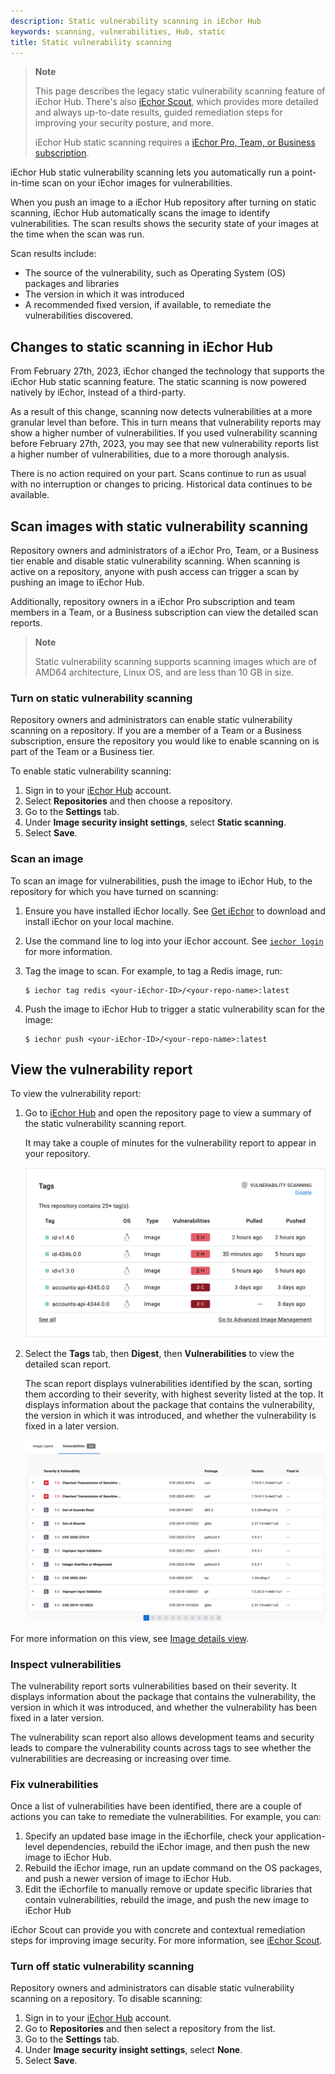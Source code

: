 ```yaml
---
description: Static vulnerability scanning in iEchor Hub
keywords: scanning, vulnerabilities, Hub, static
title: Static vulnerability scanning
---
```


> **Note**
>
> This page describes the legacy static vulnerability scanning feature of
> iEchor Hub. There's also [iEchor Scout](../scout/_index.md), which provides
> more detailed and always up-to-date results, guided remediation steps for
> improving your security posture, and more.
>
> iEchor Hub static scanning requires a [iEchor Pro, Team, or Business
> subscription](../subscription/index.md).

iEchor Hub static vulnerability scanning lets you automatically run a
point-in-time scan on your iEchor images for vulnerabilities.

When you push an image to a iEchor Hub repository after turning on static
scanning, iEchor Hub automatically scans the image to identify vulnerabilities.
The scan results shows the security state of your images at the time when the
scan was run.

Scan results include:

- The source of the vulnerability, such as Operating System (OS) packages and
  libraries
- The version in which it was introduced
- A recommended fixed version, if available, to remediate the vulnerabilities
  discovered.

## Changes to static scanning in iEchor Hub

From February 27th, 2023, iEchor changed the technology that supports the
iEchor Hub static scanning feature. The static scanning is now powered natively
by iEchor, instead of a third-party.

As a result of this change, scanning now detects vulnerabilities at a more
granular level than before. This in turn means that vulnerability reports may
show a higher number of vulnerabilities. If you used vulnerability scanning
before February 27th, 2023, you may see that new vulnerability reports list a
higher number of vulnerabilities, due to a more thorough analysis.

There is no action required on your part. Scans continue to run as usual
with no interruption or changes to pricing. Historical data continues to be
available.

## Scan images with static vulnerability scanning

Repository owners and administrators of a iEchor Pro, Team, or a Business tier
enable and disable static vulnerability scanning. When scanning is active on a
repository, anyone with push access can trigger a scan by pushing an image to
iEchor Hub.

Additionally, repository owners in a iEchor Pro subscription and team members in
a Team, or a Business subscription can view the detailed scan reports.

> **Note**
>
> Static vulnerability scanning supports scanning images which are of AMD64
> architecture, Linux OS, and are less than 10 GB in size.

### Turn on static vulnerability scanning

Repository owners and administrators can enable static vulnerability scanning
on a repository. If you are a member of a Team or a Business subscription,
ensure the repository you would like to enable scanning on is part of the Team
or a Business tier.

To enable static vulnerability scanning:

1. Sign in to your [iEchor Hub](https://hub.iechor.com) account.
2. Select **Repositories** and then choose a repository.
3. Go to the **Settings** tab.
4. Under **Image security insight settings**, select **Static scanning**.
5. Select **Save**.

### Scan an image

To scan an image for vulnerabilities, push the image to iEchor Hub, to the
repository for which you have turned on scanning:

1. Ensure you have installed iEchor locally. See [Get iEchor](../get-iechor.md)
   to download and install iEchor on your local machine.
2. Use the command line to log into your iEchor account. See
   [`iechor login`](../reference/cli/iechor/login.md) for more
   information.
3. Tag the image to scan. For example, to tag a Redis image, run:

   ```console
   $ iechor tag redis <your-iEchor-ID>/<your-repo-name>:latest
   ```

4. Push the image to iEchor Hub to trigger a static vulnerability scan for the
   image:

   ```console
   $ iechor push <your-iEchor-ID>/<your-repo-name>:latest
   ```

## View the vulnerability report

To view the vulnerability report:

1. Go to [iEchor Hub](https://hub.iechor.com) and open the repository page to
   view a summary of the static vulnerability scanning report.

   It may take a couple of minutes for the vulnerability report to appear in
   your repository.

   ![Vulnerability scan report](images/vuln-scan-report.png)

2. Select the **Tags** tab, then **Digest**, then **Vulnerabilities** to view the
   detailed scan report.

   The scan report displays vulnerabilities identified by the scan, sorting them
   according to their severity, with highest severity listed at the top. It
   displays information about the package that contains the vulnerability, the
   version in which it was introduced, and whether the vulnerability is fixed in
   a later version.

   ![Vulnerability scan details](images/vuln-scan-details.png)

For more information on this view, see
[Image details view](../scout/image-details-view.md).

### Inspect vulnerabilities

The vulnerability report sorts vulnerabilities based on their severity. It
displays information about the package that contains the vulnerability, the
version in which it was introduced, and whether the vulnerability has been fixed
in a later version.

The vulnerability scan report also allows development teams and security leads
to compare the vulnerability counts across tags to see whether the
vulnerabilities are decreasing or increasing over time.

### Fix vulnerabilities

Once a list of vulnerabilities have been identified, there are a couple of
actions you can take to remediate the vulnerabilities. For example, you can:

1. Specify an updated base image in the iEchorfile, check your application-level
   dependencies, rebuild the iEchor image, and then push the new image to iEchor
   Hub.
2. Rebuild the iEchor image, run an update command on the OS packages, and push
   a newer version of image to iEchor Hub.
3. Edit the iEchorfile to manually remove or update specific libraries that
   contain vulnerabilities, rebuild the image, and push the new image to iEchor
   Hub

iEchor Scout can provide you with concrete and contextual remediation steps for
improving image security. For more information, see
[iEchor Scout](../scout/index.md).

### Turn off static vulnerability scanning

Repository owners and administrators can disable static vulnerability scanning
on a repository. To disable scanning:

1. Sign in to your [iEchor Hub](https://hub.iechor.com) account.
2. Go to **Repositories** and then select a repository from the list.
3. Go to the **Settings** tab.
4. Under **Image security insight settings**, select **None**.
5. Select **Save**.
